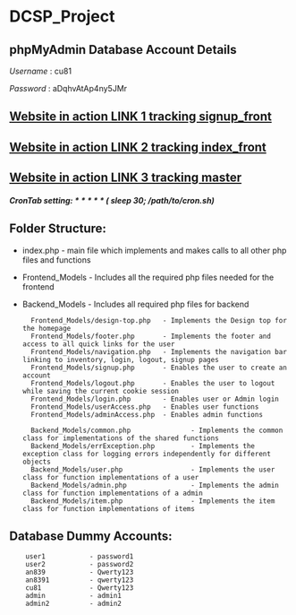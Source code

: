 # DCSP_Project

## phpMyAdmin Database Account Details
*Username* : cu81

*Password* : aDqhvAtAp4ny5JMr

## [Website in action LINK 1 tracking signup_front](http://pluto.cse.msstate.edu/~an839/DCSP/link1_DCSP/DCSP_Project/)
## [Website in action LINK 2 tracking index_front](http://pluto.cse.msstate.edu/~an839/DCSP/link2_DCSP/DCSP_Project/)
## [Website in action LINK 3 tracking master](http://pluto.cse.msstate.edu/~an839/DCSP/link3_DCSP/DCSP_Project/)

##### CronTab setting: * * * * * ( sleep 30; /path/to/cron.sh)

## Folder Structure: 
* index.php     - main file which implements and makes calls to all other php files and functions
* Frontend_Models      - Includes all the required php files needed for the frontend
* Backend_Models       - Includes all required php files for backend 

        Frontend_Models/design-top.php   - Implements the Design top for the homepage
        Frontend_Models/footer.php       - Implements the footer and access to all quick links for the user
        Frontend_Models/navigation.php   - Implements the navigation bar linking to inventory, login, logout, signup pages
        Frontend_Models/signup.php       - Enables the user to create an account
        Frontend_Models/logout.php       - Enables the user to logout while saving the current cookie session
        Frontend_Models/login.php        - Enables user or Admin login 
        Frontend_Models/userAccess.php   - Enables user functions 
        Frontend_Models/adminAccess.php  - Enables admin functions 

        Backend_Models/common.php               - Implements the common class for implementations of the shared functions
        Backend_Models/errException.php         - Implements the exception class for logging errors independently for different objects
        Backend_Models/user.php                 - Implements the user class for function implementations of a user
        Backend_Models/admin.php                - Implements the admin class for function implementations of a admin
        Backend_Models/item.php                 - Implements the item class for function implementations of items
         
## Database Dummy Accounts: 

        user1           - password1
        user2           - password2
        an839           - Qwerty123
        an8391          - qwerty123
        cu81            - Qwerty123
        admin           - admin1
        admin2          - admin2
